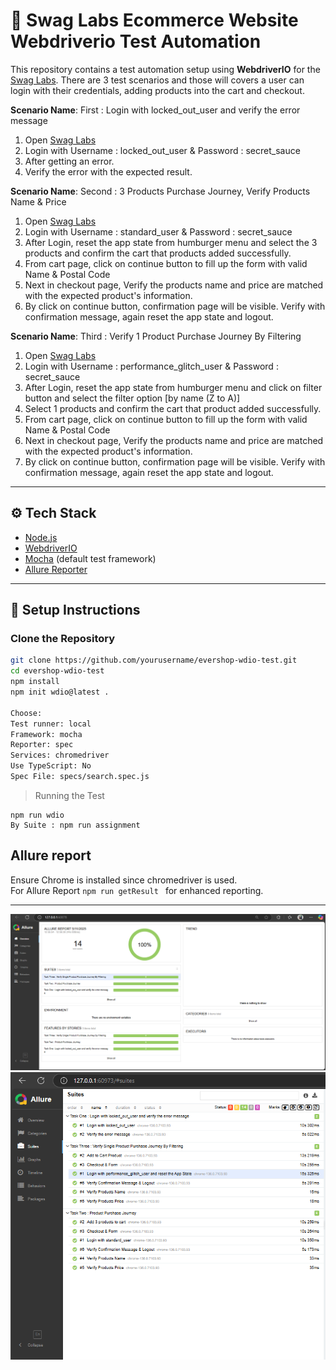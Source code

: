 # 🧪 Swag Labs Ecommerce Website Webdriverio Test Automation
This repository contains a test automation setup using **WebdriverIO** for the [Swag Labs](https://www.saucedemo.com/). There are 3 test scenarios and those will covers a user can login with their credentials, adding products into the cart and checkout. 

**Scenario Name**: First : Login with locked_out_user and verify the error message

1. Open [Swag Labs](https://www.saucedemo.com/)
2. Login with Username : locked_out_user & Password : secret_sauce
3. After getting an error. 
4. Verify the error with the expected result.

**Scenario Name**: Second : 3 Products Purchase Journey, Verify Products Name & Price

1. Open [Swag Labs](https://www.saucedemo.com/)
2. Login with Username : standard_user & Password : secret_sauce
3. After Login, reset the app state from humburger menu and select the 3 products and confirm the cart that products added successfully. 
4. From cart page, click on continue button to fill up the form with valid Name & Postal Code
5. Next in checkout page, Verify the products name and price are matched with the expected product's information.
6. By click on continue button, confirmation page will be visible. Verify with confirmation message, again reset the app state and logout. 

**Scenario Name**: Third : Verify 1 Product Purchase Journey By Filtering

1. Open [Swag Labs](https://www.saucedemo.com/)
2. Login with Username : performance_glitch_user & Password : secret_sauce
3. After Login, reset the app state from humburger menu and click on filter button and select the filter option [by name (Z to A)] 
4. Select 1 products and confirm the cart that product added successfully. 
5. From cart page, click on continue button to fill up the form with valid Name & Postal Code
5. Next in checkout page, Verify the products name and price are matched with the expected product's information.
6. By click on continue button, confirmation page will be visible. Verify with confirmation message, again reset the app state and logout. 

---

## ⚙️ Tech Stack

- [Node.js](https://nodejs.org/)
- [WebdriverIO](https://webdriver.io/)
- [Mocha](https://mochajs.org/) (default test framework)
- [Allure Reporter](https://webdriver.io/docs/allure-reporter/)

---

## 🚀 Setup Instructions

### Clone the Repository

```bash
git clone https://github.com/yourusername/evershop-wdio-test.git
cd evershop-wdio-test
npm install
npm init wdio@latest .

Choose:
Test runner: local
Framework: mocha
Reporter: spec
Services: chromedriver
Use TypeScript: No
Spec File: specs/search.spec.js 
``` 

> Running the Test
```
npm run wdio
By Suite : npm run assignment
``` 
  
## Allure report
Ensure Chrome is installed since chromedriver is used. <br>
For Allure Report ```npm run getResult ``` for enhanced reporting.

---
![Report](assets/AllureReportAssignmentOstaad.png)
![Report](assets/AllureReportAssignmentOstaad01.png)